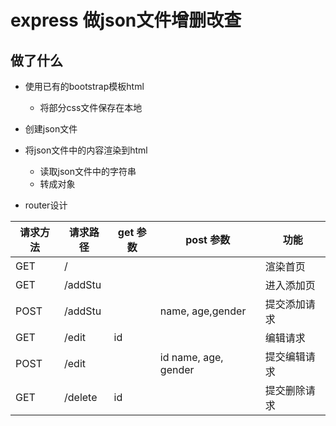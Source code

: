 # express 做json文件增删改查

## 做了什么

- 使用已有的bootstrap模板html
	+ 将部分css文件保存在本地
- 创建json文件

- 将json文件中的内容渲染到html
	+ 读取json文件中的字符串
	+ 转成对象

- router设计

| 请求方法 | 请求路径 | get 参数 |      post 参数       |     功能     |
|----------|----------|----------|----------------------|--------------|
| GET      | /        |          |                      | 渲染首页     |
| GET      | /addStu  |          |                      | 进入添加页   |
| POST     | /addStu  |          | name, age,gender     | 提交添加请求 |
| GET      | /edit    | id       |                      | 编辑请求     |
| POST     | /edit    |          | id name, age, gender | 提交编辑请求 |
| GET      | /delete  | id       |                      | 提交删除请求 |
